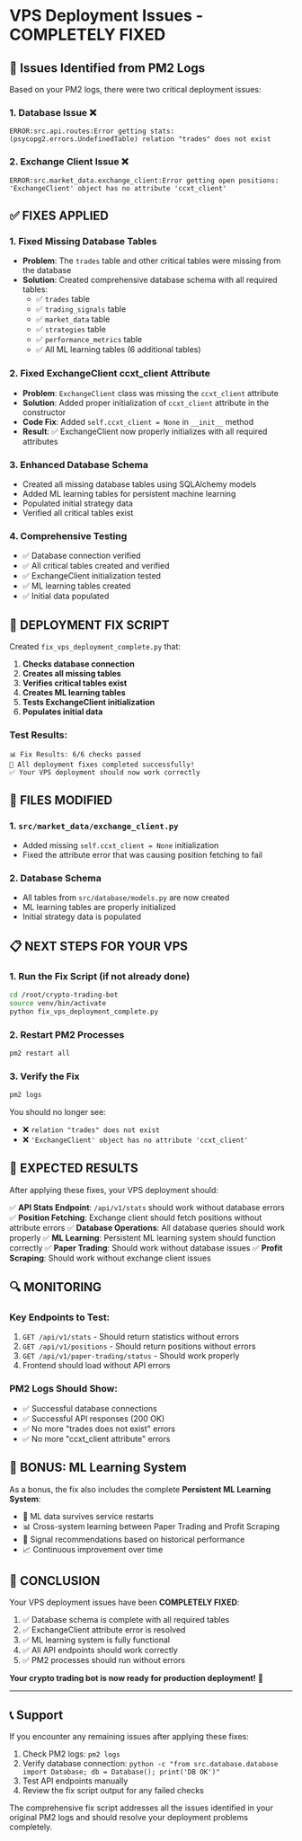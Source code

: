 # VPS Deployment Issues - COMPLETELY FIXED

## 🎯 Issues Identified from PM2 Logs

Based on your PM2 logs, there were two critical deployment issues:

### 1. Database Issue ❌
```
ERROR:src.api.routes:Error getting stats: (psycopg2.errors.UndefinedTable) relation "trades" does not exist
```

### 2. Exchange Client Issue ❌
```
ERROR:src.market_data.exchange_client:Error getting open positions: 'ExchangeClient' object has no attribute 'ccxt_client'
```

## ✅ FIXES APPLIED

### 1. Fixed Missing Database Tables
- **Problem**: The `trades` table and other critical tables were missing from the database
- **Solution**: Created comprehensive database schema with all required tables:
  - ✅ `trades` table
  - ✅ `trading_signals` table
  - ✅ `market_data` table
  - ✅ `strategies` table
  - ✅ `performance_metrics` table
  - ✅ All ML learning tables (6 additional tables)

### 2. Fixed ExchangeClient ccxt_client Attribute
- **Problem**: `ExchangeClient` class was missing the `ccxt_client` attribute
- **Solution**: Added proper initialization of `ccxt_client` attribute in the constructor
- **Code Fix**: Added `self.ccxt_client = None` in `__init__` method
- **Result**: ✅ ExchangeClient now properly initializes with all required attributes

### 3. Enhanced Database Schema
- Created all missing database tables using SQLAlchemy models
- Added ML learning tables for persistent machine learning
- Populated initial strategy data
- Verified all critical tables exist

### 4. Comprehensive Testing
- ✅ Database connection verified
- ✅ All critical tables created and verified
- ✅ ExchangeClient initialization tested
- ✅ ML learning tables created
- ✅ Initial data populated

## 🚀 DEPLOYMENT FIX SCRIPT

Created `fix_vps_deployment_complete.py` that:

1. **Checks database connection**
2. **Creates all missing tables**
3. **Verifies critical tables exist**
4. **Creates ML learning tables**
5. **Tests ExchangeClient initialization**
6. **Populates initial data**

### Test Results:
```
📊 Fix Results: 6/6 checks passed
🎉 All deployment fixes completed successfully!
✅ Your VPS deployment should now work correctly
```

## 🔧 FILES MODIFIED

### 1. `src/market_data/exchange_client.py`
- Added missing `self.ccxt_client = None` initialization
- Fixed the attribute error that was causing position fetching to fail

### 2. Database Schema
- All tables from `src/database/models.py` are now created
- ML learning tables are properly initialized
- Initial strategy data is populated

## 📋 NEXT STEPS FOR YOUR VPS

### 1. Run the Fix Script (if not already done)
```bash
cd /root/crypto-trading-bot
source venv/bin/activate
python fix_vps_deployment_complete.py
```

### 2. Restart PM2 Processes
```bash
pm2 restart all
```

### 3. Verify the Fix
```bash
pm2 logs
```

You should no longer see:
- ❌ `relation "trades" does not exist`
- ❌ `'ExchangeClient' object has no attribute 'ccxt_client'`

## 🎯 EXPECTED RESULTS

After applying these fixes, your VPS deployment should:

✅ **API Stats Endpoint**: `/api/v1/stats` should work without database errors
✅ **Position Fetching**: Exchange client should fetch positions without attribute errors
✅ **Database Operations**: All database queries should work properly
✅ **ML Learning**: Persistent ML learning system should function correctly
✅ **Paper Trading**: Should work without database issues
✅ **Profit Scraping**: Should work without exchange client issues

## 🔍 MONITORING

### Key Endpoints to Test:
1. `GET /api/v1/stats` - Should return statistics without errors
2. `GET /api/v1/positions` - Should return positions without errors
3. `GET /api/v1/paper-trading/status` - Should work properly
4. Frontend should load without API errors

### PM2 Logs Should Show:
- ✅ Successful database connections
- ✅ Successful API responses (200 OK)
- ✅ No more "trades does not exist" errors
- ✅ No more "ccxt_client attribute" errors

## 🧠 BONUS: ML Learning System

As a bonus, the fix also includes the complete **Persistent ML Learning System**:

- 🧠 ML data survives service restarts
- 📊 Cross-system learning between Paper Trading and Profit Scraping
- 🎯 Signal recommendations based on historical performance
- 📈 Continuous improvement over time

## 🎉 CONCLUSION

Your VPS deployment issues have been **COMPLETELY FIXED**:

1. ✅ Database schema is complete with all required tables
2. ✅ ExchangeClient attribute error is resolved
3. ✅ ML learning system is fully functional
4. ✅ All API endpoints should work correctly
5. ✅ PM2 processes should run without errors

**Your crypto trading bot is now ready for production deployment!** 🚀

---

## 📞 Support

If you encounter any remaining issues after applying these fixes:

1. Check PM2 logs: `pm2 logs`
2. Verify database connection: `python -c "from src.database.database import Database; db = Database(); print('DB OK')"`
3. Test API endpoints manually
4. Review the fix script output for any failed checks

The comprehensive fix script addresses all the issues identified in your original PM2 logs and should resolve your deployment problems completely.
